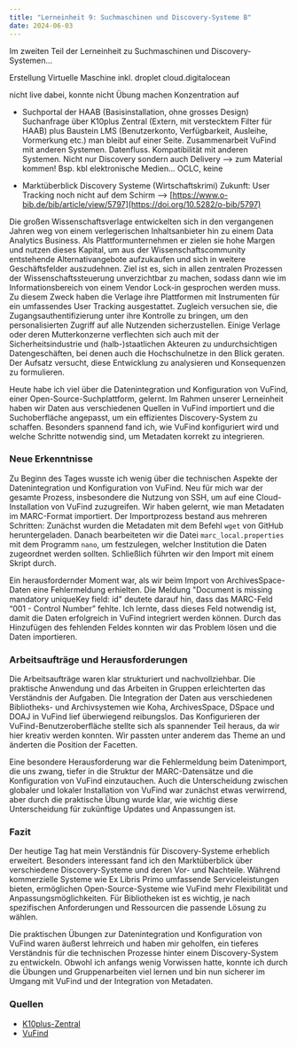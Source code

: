 ```yaml
---
title: "Lerneinheit 9: Suchmaschinen und Discovery-Systeme B"
date: 2024-06-03
---
```


Im zweiten Teil der Lerneinheit zu Suchmaschinen und Discovery-Systemen...

Erstellung Virtuelle Maschine inkl. droplet
cloud.digitalocean


nicht live dabei, konnte nicht Übung machen
Konzentration auf
- Suchportal der HAAB (Basisinstallation, ohne grosses Design)
Suchanfrage über K10plus Zentral (Extern, mit verstecktem Filter für HAAB) plus Baustein LMS (Benutzerkonto, Verfügbarkeit, Ausleihe, Vormerkung etc.) man bleibt auf einer Seite. Zusammenarbeit VuFind mit anderen Systemen. Datenfluss. Kompatibilität mit anderen Systemen. Nicht nur Discovery sondern auch Delivery --> zum Material kommen!
Bsp. kbl elektronische Medien... OCLC, keine 

- Marktüberblick Discovery Systeme (Wirtschaftskrimi)
Zukunft: User Tracking noch nicht auf dem Schirm --> [https://www.o-bib.de/bib/article/view/5797](https://doi.org/10.5282/o-bib/5797)

Die großen Wissenschaftsverlage entwickelten sich in den vergangenen Jahren weg von einem verlegerischen Inhaltsanbieter hin zu einem Data Analytics Business. Als Plattformunternehmen er zielen sie hohe Margen und nutzen dieses Kapital, um aus der Wissenschaftscommunity entstehende Alternativangebote aufzukaufen und sich in weitere Geschäftsfelder auszudehnen. Ziel ist es, sich in allen zentralen Prozessen der Wissenschaftssteuerung unverzichtbar zu machen, sodass dann wie im Informationsbereich von einem Vendor Lock-in gesprochen werden muss. Zu diesem Zweck haben die Verlage ihre Plattformen mit Instrumenten für ein umfassendes User Tracking ausgestattet. Zugleich versuchen sie, die Zugangsauthentifizierung unter ihre Kontrolle zu bringen, um den personalisierten Zugriff auf alle Nutzenden sicherzustellen. Einige Verlage oder deren Mutterkonzerne verflechten sich auch mit der Sicherheitsindustrie und (halb-)staatlichen Akteuren zu undurchsichtigen Datengeschäften, bei denen auch die Hochschulnetze in den Blick geraten. Der Aufsatz versucht, diese Entwicklung zu analysieren und Konsequenzen zu formulieren.





Heute habe ich viel über die Datenintegration und Konfiguration von VuFind, einer Open-Source-Suchplattform, gelernt. Im Rahmen unserer Lerneinheit haben wir Daten aus verschiedenen Quellen in VuFind importiert und die Suchoberfläche angepasst, um ein effizientes Discovery-System zu schaffen. Besonders spannend fand ich, wie VuFind konfiguriert wird und welche Schritte notwendig sind, um Metadaten korrekt zu integrieren.

### Neue Erkenntnisse

Zu Beginn des Tages wusste ich wenig über die technischen Aspekte der Datenintegration und Konfiguration von VuFind. Neu für mich war der gesamte Prozess, insbesondere die Nutzung von SSH, um auf eine Cloud-Installation von VuFind zuzugreifen. Wir haben gelernt, wie man Metadaten im MARC-Format importiert. Der Importprozess bestand aus mehreren Schritten: Zunächst wurden die Metadaten mit dem Befehl `wget` von GitHub heruntergeladen. Danach bearbeiteten wir die Datei `marc_local.properties` mit dem Programm `nano`, um festzulegen, welcher Institution die Daten zugeordnet werden sollten. Schließlich führten wir den Import mit einem Skript durch.

Ein herausfordernder Moment war, als wir beim Import von ArchivesSpace-Daten eine Fehlermeldung erhielten. Die Meldung "Document is missing mandatory uniqueKey field: id" deutete darauf hin, dass das MARC-Feld “001 - Control Number” fehlte. Ich lernte, dass dieses Feld notwendig ist, damit die Daten erfolgreich in VuFind integriert werden können. Durch das Hinzufügen des fehlenden Feldes konnten wir das Problem lösen und die Daten importieren.

### Arbeitsaufträge und Herausforderungen

Die Arbeitsaufträge waren klar strukturiert und nachvollziehbar. Die praktische Anwendung und das Arbeiten in Gruppen erleichterten das Verständnis der Aufgaben. Die Integration der Daten aus verschiedenen Bibliotheks- und Archivsystemen wie Koha, ArchivesSpace, DSpace und DOAJ in VuFind lief überwiegend reibungslos. Das Konfigurieren der VuFind-Benutzeroberfläche stellte sich als spannender Teil heraus, da wir hier kreativ werden konnten. Wir passten unter anderem das Theme an und änderten die Position der Facetten.

Eine besondere Herausforderung war die Fehlermeldung beim Datenimport, die uns zwang, tiefer in die Struktur der MARC-Datensätze und die Konfiguration von VuFind einzutauchen. Auch die Unterscheidung zwischen globaler und lokaler Installation von VuFind war zunächst etwas verwirrend, aber durch die praktische Übung wurde klar, wie wichtig diese Unterscheidung für zukünftige Updates und Anpassungen ist.

### Fazit

Der heutige Tag hat mein Verständnis für Discovery-Systeme erheblich erweitert. Besonders interessant fand ich den Marktüberblick über verschiedene Discovery-Systeme und deren Vor- und Nachteile. Während kommerzielle Systeme wie Ex Libris Primo umfassende Serviceleistungen bieten, ermöglichen Open-Source-Systeme wie VuFind mehr Flexibilität und Anpassungsmöglichkeiten. Für Bibliotheken ist es wichtig, je nach spezifischen Anforderungen und Ressourcen die passende Lösung zu wählen.

Die praktischen Übungen zur Datenintegration und Konfiguration von VuFind waren äußerst lehrreich und haben mir geholfen, ein tieferes Verständnis für die technischen Prozesse hinter einem Discovery-System zu entwickeln. Obwohl ich anfangs wenig Vorwissen hatte, konnte ich durch die Übungen und Gruppenarbeiten viel lernen und bin nun sicherer im Umgang mit VuFind und der Integration von Metadaten.

### Quellen

- [K10plus-Zentral](https://www.vzg.de)
- [VuFind](https://vufind.org)
